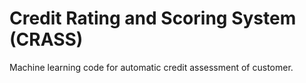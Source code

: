 # Credit Rating and Scoring System (CRASS)

Machine learning code for automatic credit assessment of customer.
